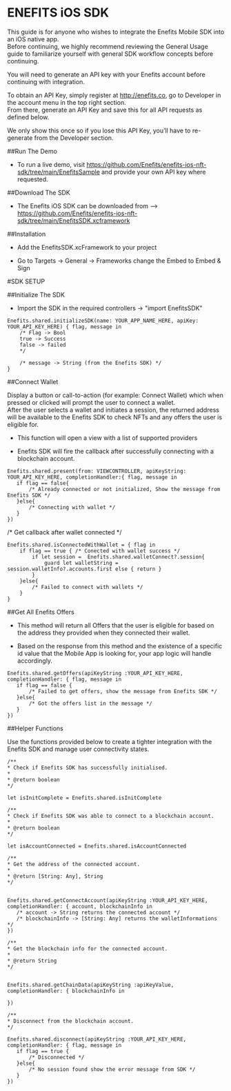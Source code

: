 # ENEFITS iOS SDK

This guide is for anyone who wishes to integrate the Enefits Mobile SDK into an iOS native app.  
Before continuing, we highly recommend reviewing the General Usage guide to familiarize yourself with general SDK workflow concepts before continuing.

You will need to generate an API key with your Enefits account before continuing with integration.

To obtain an API Key, simply register at http://enefits.co, go to Developer in the account menu in the top right section.  
From there, generate an API Key and save this for all API requests as defined below.  

We only show this once so if you lose this API Key, you’ll have to re-generate from the Developer section.

##Run The Demo

* To run a live demo, visit https://github.com/Enefits/enefits-ios-nft-sdk/tree/main/EnefitsSample and provide your own API key where requested.

##Download The SDK

* The Enefits iOS SDK can be downloaded from --> https://github.com/Enefits/enefits-ios-nft-sdk/tree/main/EnefitsSDK.xcframework


##Installation

* Add the EnefitsSDK.xcFramework to your project

* Go to Targets -> General -> Frameworks change the Embed to Embed & Sign


#SDK SETUP

##Initialize The SDK

* Import the SDK in the required controllers -> "import EnefitsSDK"

```
Enefits.shared.initializeSDK(name: YOUR_APP_NAME_HERE, apiKey: YOUR_API_KEY_HERE) { flag, message in
    /* Flag -> Bool
    true -> Success
    false -> failed
    */

    /* message -> String (from the Enefits SDK) */
}
```

##Connect Wallet

 Display a button or call-to-action (for example: Connect Wallet) which when pressed or clicked will prompt the user to connect a wallet.  
 After the user selects a wallet and initiates a session, the returned address will be available to the Enefits SDK to check NFTs and any offers the user is eligible for.

 * This function will open a view with a list of supported providers
 
 * Enefits SDK will fire the callback after successfully connecting with a blockchain account.

 ```
Enefits.shared.present(from: VIEWCONTROLLER, apiKeyString: YOUR_API_KEY_HERE, completionHandler:{ flag, message in
    if flag == false{ 
        /* Already connected or not initialized, Show the message from Enefits SDK */
    }else{
        /* Connecting with wallet */
    }
})
 ```
/* Get callback after wallet connected */

```
Enefits.shared.isConnectedWithWallet = { flag in
    if flag == true { /* Conected with wallet success */
        if let session =  Enefits.shared.walletConnect?.session{
            guard let walletString = session.walletInfo?.accounts.first else { return }
        }
    }else{
        /* Failed to connect with wallets */
    }
}
```

##Get All Enefits Offers

* This method will return all Offers that the user is eligible for based on the address they provided when they connected their wallet.
  
* Based on the response from this method and the existence of a specific id value that the Mobile App is looking for, your app logic will handle accordingly.

 ```
Enefits.shared.getOffers(apiKeyString :YOUR_API_KEY_HERE, completionHandler: { flag, message in
    if flag == false {
        /* Failed to get offers, show the message from Enefits SDK */
    }else{
        /* Got the offers list in the message */
    }
})
 ```

##Helper Functions

Use the functions provided below to create a tighter integration with the Enefits SDK and manage user connectivity states.

 ```
/**
 * Check if Enefits SDK has successfully initialised.
 *
 * @return boolean
 */

let isInitComplete = Enefits.shared.isInitComplete
 ```

 ```
/**
 * Check if Enefits SDK was able to connect to a blockchain account.
 *
 * @return boolean
 */
 
 let isAccountConnected = Enefits.shared.isAccountConnected
 ```


 ```
/**
 * Get the address of the connected account.
 *
 * @return [String: Any], String
 */

 
Enefits.shared.getConnectAccount(apiKeyString :YOUR_API_KEY_HERE, completionHandler: { account, blockchainInfo in
    /* account -> String returns the connected account */
    /* blockchainInfo -> [String: Any] returns the walletInformations */
})
 ```


 ```
/**
 * Get the blockchain info for the connected account.
 *
 * @return String
 */

  
Enefits.shared.getChainData(apiKeyString :apiKeyValue, completionHandler: { blockchainInfo in
    
})
 ```


 ```
/**
 * Disconnect from the blockchain account.
 */
 
Enefits.shared.disconnect(apiKeyString :YOUR_API_KEY_HERE, completionHandler: { flag, message in
    if flag == true {
        /* Disconnected */
    }else{
        /* No session found show the error message from SDK */
    }
})
 ```
    
